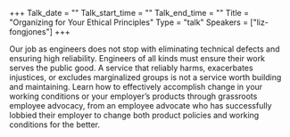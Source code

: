 +++
Talk_date = ""
Talk_start_time = ""
Talk_end_time = ""
Title = "Organizing for Your Ethical Principles"
Type = "talk"
Speakers = ["liz-fongjones"]
+++

Our job as engineers does not stop with eliminating technical defects and ensuring high reliability. Engineers of all kinds must ensure their work serves the public good. A service that reliably harms, exacerbates injustices, or excludes marginalized groups is not a service worth building and maintaining. Learn how to effectively accomplish change in your working conditions or your employer’s products through grassroots employee advocacy, from an employee advocate who has successfully lobbied their employer to change both product policies and working conditions for the better.
